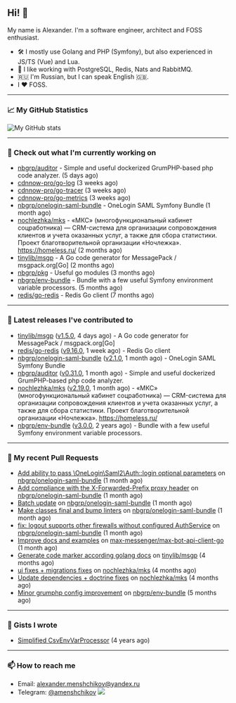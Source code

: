 ## Hi! 👋

My name is Alexander. I'm a software engineer, architect and FOSS enthusiast.

* 🛠 I mostly use Golang and PHP (Symfony), but also experienced in JS/TS (Vue) and Lua.
* 🧰 I like working with PostgreSQL, Redis, Nats and RabbitMQ.
* 🇷🇺 I'm Russian, but I can speak English 🇬🇧.
* I ♥ FOSS.

---

### 📈 My GitHub Statistics

![My GitHub stats](https://github-readme-stats.vercel.app/api?username=a-menshchikov&theme=calm&hide_title=true&include_all_commits=true&show_icons=true)

[comment]: &lt;> (![Top Langs]&#40;https://github-readme-stats.vercel.app/api/top-langs/?username=a-menshchikov&theme=calm&hide_title=true&layout=compact&count_private=true&include_all_commits=true&langs_count=6&#41;)

---

### 👷 Check out what I'm currently working on

- [nbgrp/auditor](https://github.com/nbgrp/auditor) - Simple and useful dockerized GrumPHP-based php code analyzer. (5 days ago)
- [cdnnow-pro/go-log](https://github.com/cdnnow-pro/go-log) (3 weeks ago)
- [cdnnow-pro/go-tracer](https://github.com/cdnnow-pro/go-tracer) (3 weeks ago)
- [cdnnow-pro/go-metrics](https://github.com/cdnnow-pro/go-metrics) (3 weeks ago)
- [nbgrp/onelogin-saml-bundle](https://github.com/nbgrp/onelogin-saml-bundle) - OneLogin SAML Symfony Bundle (1 month ago)
- [nochlezhka/mks](https://github.com/nochlezhka/mks) - «МКС» (многофункциональный кабинет соцработника) — CRM-система для организации сопровождения клиентов и учета оказанных услуг, а также для сбора статистики. Проект благотворительной организации «Ночлежка». https://homeless.ru/ (2 months ago)
- [tinylib/msgp](https://github.com/tinylib/msgp) - A Go code generator for MessagePack / msgpack.org[Go] (2 months ago)
- [nbgrp/pkg](https://github.com/nbgrp/pkg) - Useful go modules (3 months ago)
- [nbgrp/env-bundle](https://github.com/nbgrp/env-bundle) - Bundle with a few useful Symfony environment variable processors. (5 months ago)
- [redis/go-redis](https://github.com/redis/go-redis) - Redis Go client (7 months ago)

---

### 🔭 Latest releases I've contributed to

- [tinylib/msgp](https://github.com/tinylib/msgp) ([v1.5.0](https://github.com/tinylib/msgp/releases/tag/v1.5.0), 4 days ago) - A Go code generator for MessagePack / msgpack.org[Go]
- [redis/go-redis](https://github.com/redis/go-redis) ([v9.16.0](https://github.com/redis/go-redis/releases/tag/v9.16.0), 1 week ago) - Redis Go client
- [nbgrp/onelogin-saml-bundle](https://github.com/nbgrp/onelogin-saml-bundle) ([v2.1.0](https://github.com/nbgrp/onelogin-saml-bundle/releases/tag/v2.1.0), 1 month ago) - OneLogin SAML Symfony Bundle
- [nbgrp/auditor](https://github.com/nbgrp/auditor) ([v0.31.0](https://github.com/nbgrp/auditor/releases/tag/v0.31.0), 1 month ago) - Simple and useful dockerized GrumPHP-based php code analyzer.
- [nochlezhka/mks](https://github.com/nochlezhka/mks) ([v2.19.0](https://github.com/nochlezhka/mks/releases/tag/v2.19.0), 1 month ago) - «МКС» (многофункциональный кабинет соцработника) — CRM-система для организации сопровождения клиентов и учета оказанных услуг, а также для сбора статистики. Проект благотворительной организации «Ночлежка». https://homeless.ru/
- [nbgrp/env-bundle](https://github.com/nbgrp/env-bundle) ([v3.0.0](https://github.com/nbgrp/env-bundle/releases/tag/v3.0.0), 2 years ago) - Bundle with a few useful Symfony environment variable processors.

---

### 🔨 My recent Pull Requests

- [Add ability to pass \OneLogin\Saml2\Auth::login optional parameters](https://github.com/nbgrp/onelogin-saml-bundle/pull/75) on [nbgrp/onelogin-saml-bundle](https://github.com/nbgrp/onelogin-saml-bundle) (1 month ago)
- [Add compliance with the X-Forwarded-Prefix proxy header](https://github.com/nbgrp/onelogin-saml-bundle/pull/74) on [nbgrp/onelogin-saml-bundle](https://github.com/nbgrp/onelogin-saml-bundle) (1 month ago)
- [Batch update](https://github.com/nbgrp/onelogin-saml-bundle/pull/73) on [nbgrp/onelogin-saml-bundle](https://github.com/nbgrp/onelogin-saml-bundle) (1 month ago)
- [Make classes final and bump linters](https://github.com/nbgrp/onelogin-saml-bundle/pull/72) on [nbgrp/onelogin-saml-bundle](https://github.com/nbgrp/onelogin-saml-bundle) (1 month ago)
- [fix: logout supports other firewalls without configured AuthService](https://github.com/nbgrp/onelogin-saml-bundle/pull/71) on [nbgrp/onelogin-saml-bundle](https://github.com/nbgrp/onelogin-saml-bundle) (1 month ago)
- [Improve docs and examples](https://github.com/max-messenger/max-bot-api-client-go/pull/38) on [max-messenger/max-bot-api-client-go](https://github.com/max-messenger/max-bot-api-client-go) (1 month ago)
- [Generate code marker according golang docs](https://github.com/tinylib/msgp/pull/397) on [tinylib/msgp](https://github.com/tinylib/msgp) (4 months ago)
- [ui fixes &#43; migrations fixes](https://github.com/nochlezhka/mks/pull/145) on [nochlezhka/mks](https://github.com/nochlezhka/mks) (4 months ago)
- [Update dependencies &#43; doctrine fixes](https://github.com/nochlezhka/mks/pull/141) on [nochlezhka/mks](https://github.com/nochlezhka/mks) (4 months ago)
- [Minor grumphp config improvement](https://github.com/nbgrp/env-bundle/pull/17) on [nbgrp/env-bundle](https://github.com/nbgrp/env-bundle) (5 months ago)

---

### 📓 Gists I wrote

- [Simplified CsvEnvVarProcessor](https://gist.github.com/08650c7b76154eb00c18d093e5087f0b) (4 years ago)

---

### 📫 How to reach me

- Email: [alexander.menshchikov@yandex.ru](mailto:alexander.menshchikov@yandex.ru)
- Telegram: [@amenshchikov](https://t.me/amenshchikov)
![](https://hit.yhype.me/github/profile?user_id=2580489)
